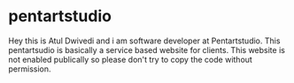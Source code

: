 # pentartstudio
Hey this is Atul Dwivedi and i am software developer at Pentartstudio.
This pentartsudio is basically a service based website for clients.
This website is not enabled publically so please don't try to copy the code without permission.

